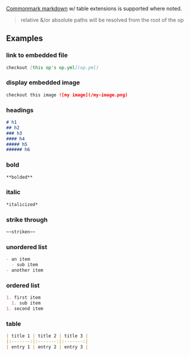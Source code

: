 [Commonmark markdown](http://commonmark.org/) w/ table extensions is
supported where noted.

> relative &/or absolute paths will be resolved from the root of the op

## Examples

### link to embedded file

```markdown
checkout [this op's op.yml](op.yml)
```

### display embedded image

```markdown
checkout this image ![my image](/my-image.png)
```

### headings

```markdown
# h1
## h2
### h3
#### h4
##### h5
###### h6
```

### bold
```markdown
**bolded**
```

### italic
```markdown
*italicized*
```

### strike through
```markdown
~~striken~~
```

### unordered list
```markdown
- an item
  - sub item
- another item
```

### ordered list
```markdown
1. first item
  1. sub item
1. second item
```

### table
```markdown
| title 1 | title 2 | title 3 |
|:-------:|:-------:|:-------:|
| entry 1 | entry 2 | entry 3 |
```
